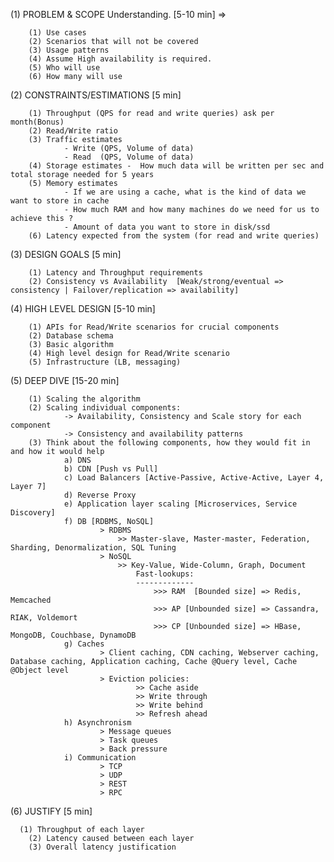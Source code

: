 (1) PROBLEM & SCOPE Understanding. [5-10 min] => 

        (1) Use cases
        (2) Scenarios that will not be covered
        (3) Usage patterns
        (4) Assume High availability is required.
        (5) Who will use
        (6) How many will use
(2) CONSTRAINTS/ESTIMATIONS [5 min]

        (1) Throughput (QPS for read and write queries) ask per month(Bonus)
        (2) Read/Write ratio
        (3) Traffic estimates
                - Write (QPS, Volume of data)
                - Read  (QPS, Volume of data)
        (4) Storage estimates -  How much data will be written per sec and total storage needed for 5 years
        (5) Memory estimates
                - If we are using a cache, what is the kind of data we want to store in cache
                - How much RAM and how many machines do we need for us to achieve this ?
                - Amount of data you want to store in disk/ssd
        (6) Latency expected from the system (for read and write queries)
(3) DESIGN GOALS [5 min]

        (1) Latency and Throughput requirements
        (2) Consistency vs Availability  [Weak/strong/eventual => consistency | Failover/replication => availability]
(4) HIGH LEVEL DESIGN [5-10 min]

        (1) APIs for Read/Write scenarios for crucial components
        (2) Database schema
        (3) Basic algorithm
        (4) High level design for Read/Write scenario
        (5) Infrastructure (LB, messaging)
(5) DEEP DIVE [15-20 min]

        (1) Scaling the algorithm
        (2) Scaling individual components: 
                -> Availability, Consistency and Scale story for each component
                -> Consistency and availability patterns
        (3) Think about the following components, how they would fit in and how it would help
                a) DNS
                b) CDN [Push vs Pull]
                c) Load Balancers [Active-Passive, Active-Active, Layer 4, Layer 7]
                d) Reverse Proxy
                e) Application layer scaling [Microservices, Service Discovery]
                f) DB [RDBMS, NoSQL]
                        > RDBMS 
                            >> Master-slave, Master-master, Federation, Sharding, Denormalization, SQL Tuning
                        > NoSQL
                            >> Key-Value, Wide-Column, Graph, Document
                                Fast-lookups:
                                -------------
                                    >>> RAM  [Bounded size] => Redis, Memcached
                                    >>> AP [Unbounded size] => Cassandra, RIAK, Voldemort
                                    >>> CP [Unbounded size] => HBase, MongoDB, Couchbase, DynamoDB
                g) Caches
                        > Client caching, CDN caching, Webserver caching, Database caching, Application caching, Cache @Query level, Cache @Object level
                        > Eviction policies:
                                >> Cache aside
                                >> Write through
                                >> Write behind
                                >> Refresh ahead
                h) Asynchronism
                        > Message queues
                        > Task queues
                        > Back pressure
                i) Communication
                        > TCP
                        > UDP
                        > REST
                        > RPC
(6) JUSTIFY [5 min]

      (1) Throughput of each layer
        (2) Latency caused between each layer
        (3) Overall latency justification
